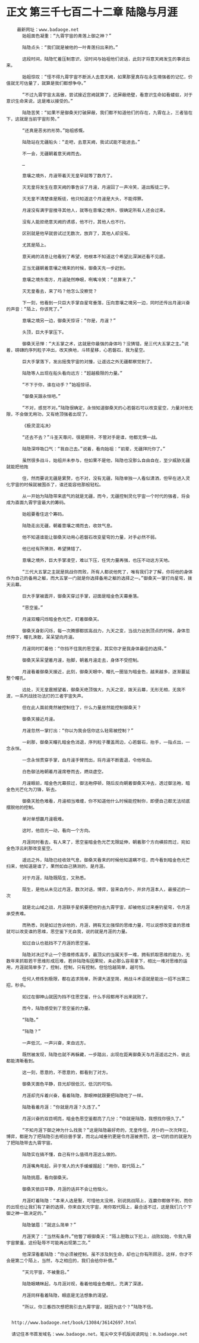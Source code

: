 # 正文 第三千七百二十二章 陆隐与月涯
        最新网址：www.badaoge.net
          始祖面色凝重：“九霄宇宙的青莲上御之神？”
      
          陆隐点头：“我们就是被他的一叶青莲扫出来的。”
      
          这段时间，陆隐忙着压制意识，没时间与始祖他们说话，此刻才将意天阙发生的事说出来。
      
          始祖惊叹：“怪不得九霄宇宙不断派人去意天阙，如果那里真存在永生境强者的记忆，价值就无可估量了，就算是我们都想争夺。”
      
          “不过九霄宇宙太高傲，尝试接近宫阙就算了，还屏蔽绝壁，看意识生命如看蝼蚁，对于意识生命来说，这是难以接受的。”
      
          陆隐苦笑：“如果不是御桑天打破屏蔽，我们都不知道他们的存在，九霄在上，三者皆在下，这就是当前宇宙形势。”
      
          “还真是恶劣的形势。”始祖感慨。
      
          陆隐站在无疆船头：“走吧，去意天阙，我试试能不能进去。”
      
          不一会，无疆朝着意天阙而去。
      
          …
      
          意壤之境外，月漄带着灭无皇早就等了数月了。
      
          灭无皇将发生在意天阙的事告诉了月漄，月漄回了一声冷笑，道出叛徒二字。
      
          灭无皇不清楚谁是叛徒，他只知道这个月漄是大头，不能得罪。
      
          月漄没有满宇宙搜寻其他人，就等在意壤之境外，很确定所有人还会过来。
      
          没有人能拒绝意天阙的诱惑，他不行，其他人也不行。
      
          区别就是他早就尝试过无数次，放弃了，其他人却没有。
      
          尤其是陌上。
      
          意天阙的消息让他看到了希望，他根本不知道这个希望比深渊还看不见底。
      
          正当无疆朝着意壤之境来的时候，御桑天先一步赶到。
      
          意壤之境东南方，月漄陡然睁眼，咧嘴冷笑：“总算来了。”
      
          灭无皇看去，来了吗？他怎么没察觉？
      
          下一刻，他看到一只巨大手掌自星穹垂落，压向意壤之境另一边，同时还传出月漄兴奋的声音：“陌上，你该死了。”
      
          意壤之境另一边，御桑天惊讶：“你是，月漄？”
      
          头顶，巨大手掌压下。
      
          御桑天忌惮：“大五掌之术，这就是你最强的身体吗？没猜错，是三代大五掌之主。”说着，磅礴的序列粒子冲出，改天换地，斗转星移，心若磐石，我为星空。
      
          巨大手掌落下，发出摇曳宇宙的对撞，让遥远之外无疆都察觉到了。
      
          陆隐等人出现在船头看向远方：“超越极限的力量。”
      
          “不下于你，谁在动手？”始祖惊讶。
      
          “御桑天跟永恒吧。”
      
          “不对，感觉不对。”陆隐很确定，永恒知道御桑天的心若磐石可以改变星空，力量对他无限，不会做无用功，又有绝顶强者出现了。
      
          《极灵混沌决》
      
          “还去不去？”斗圣天尊问，很是期待，不管对手是谁，他都无惧一战。
      
          陆隐深呼吸口气：“我自己去。”说着，看向始祖：“前辈，无疆拜托你了。”
      
          虽然很多战斗，始祖并未参与，但如果不是他，陆隐也没那么自由自在，至少威胁无疆就能把他拖
      
          住，然而要说无疆是累赘，也不对，没有无疆，陆隐单独一人看似潇洒，但早在进入灵化宇宙的时候就被围杀了，谁还能容他那般轻松。
      
          从一开始为陆隐带来底气的就是无疆，而今，无疆控制灵化宇宙一个时代的强者，将会成为直面九霄宇宙最大的筹码。
      
          始祖要看住这个筹码。
      
          陆隐走出无疆，朝着意壤之境而去，收敛气息。
      
          他不知道谁能让御桑天动用心若磐石改变星穹的力量，对手必然不弱。
      
          他已经有所猜测，希望猜错了。
      
          意壤之境外，巨大手掌凌空，难以下压，任凭力量再强，也压不动这方天地。
      
          “三代大五掌之主就是挑战你而败，所有人都说他死了，唯有我们才了解，你将他的身体作为自己的备用之躯，而大五掌一门就是你选择备用之躯的选择之一。”御桑天一掌打向星穹，拨天云幕。
      
          巨大手掌被震开，御桑天穿过手掌，迎面是暗金色天幕垂落。
      
          “思空鉴。”
      
          月漄双瞳闪烁暗金色光芒，盯着御桑天。
      
          御桑天身影闪烁，每一次腾挪都拔高战力，九天之变，当战力达到顶点的时候，身体忽然停下，瞳孔涣散，呆呆望向月漄。
      
          月漄同时盯着他：“你挡不住我的思空鉴，其实你才是我身体最佳的选择。”
      
          御桑天呆呆望着月漄，抬脚，朝着月漄走去，身体不受控制。
      
          月漄看着御桑天接近，此刻，御桑天眼中，瞳孔一圈皆为暗金色，越来越多，逐渐蔓延整个瞳孔。
      
          远处，灭无皇震撼望着，御桑天绝顶强大，九天之变，拨天云幕，无形无相，无我不渡，一系列战技功法打的三者宇宙失声。
      
          但在此人面前竟然被控制住了，什么力量居然能控制御桑天？
      
          御桑天接近月漄。
      
          月漄忽然一掌打出：“你以为我会信你这么轻易被控制？”
      
          一刹那，御桑天瞳孔暗金色消退，序列粒子覆盖周边，心若磐石，抬手，一指点出，一念永恒。
      
          一念永恒贯穿手掌，自月漄手臂而出，将月漄不断震退，令他咳血。
      
          白色御法袍朝着月漄席卷而去，燃烧虚空。
      
          月漄眼前，暗金色光幕掠过，御法袍停顿，随后反向朝着御桑天冲去，透过御法袍，暗金色光芒化为刀锋，斩去。
      
          御桑天脸色难看，月漄相当难缠，你不知道他什么时候能控制你，即便自己都无法彻底摆脱他的控制。
      
          单对单想赢月漄极难。
      
          这时，他目光一动，看向一个方向。
      
          月涯同时看去，有人来了，思空鉴暗金色光芒无限延伸，朝着那个方向横掠而过，宛如金色浮云刹那改变星空。
      
          遥远之外，陆隐已经收敛气息，御桑天看来的时候他知道瞒不住，而今看到暗金色光芒扫来，他知道是谁了，果然如自己猜测的，是月涯。
      
          对于月涯，陆隐既陌生，又熟悉。
      
          陌生，是他从未见过月涯，数次对话，博弈，皆来自月仆，并非月涯本人，最接近的一次
      
          就是北山域之战，月涯联手星帆要把他钓去九霄宇宙，却被他反过来垂钓星穹，令月涯承受责难。
      
          而熟悉，则是如过告诉他的，月涯，拥有无比强悍的思维力量，可以说想改变谁的思维就可以改变谁的思维，思空鉴下无自我，说的就是月涯的力量。
      
          如过自认也抵挡不了月涯的思空鉴。
      
          陆隐对决过不止一个思维修炼高手，最顶尖的当属天手一难，拥有抓取思维的能力，无数年来抓取若干思维形成厄难，若非陆隐有因果轮，未必那么容易拿下，相比一难对思维的运用，月涯就简单多了，控制，控制，只有控制，但恰恰越简单，越可怕。
      
          任何人修炼到极限，都在追求简单，所谓大道至简，用战斗术语就是能出一招不出第二招，秒杀。
      
          如过在御神山就因为挡不住思空鉴，什么手段都用不出来就败了。
      
          而今，陆隐感受到了思空鉴的力量。
      
          “陆隐。”
      
          “陆隐？”
      
          一声低沉，一声兴奋，来自远方。
      
          既然被发现，陆隐也就不再躲藏，一步踏出，出现在距离御桑天与月涯遥远之外，彼此都能清晰看到。
      
          这一刻，愿意的，不愿意的，都看到了对方。
      
          御桑天面色平静，目光却很低沉，低沉的可怕。
      
          月涯却充斥着兴奋，看着陆隐，那眼神就跟要把陆隐吃了一样。
      
          陆隐看着月涯：“你就是月涯？久违了。”
      
          月涯兴奋的双目明亮，暗金色思空鉴都亮了几分：“你就是陆隐，我想找你很久了。”
      
          “不知月涯下御之神为什么找我？”这是陆隐最好奇的，无皇传信，月仆的一次次拜见，博弈，都是为了把陆隐引去明日兽手掌，而北山域垂钓更是令月涯被责罚，这一切的目的就是为了把陆隐带去九霄宇宙。
      
          陆隐实在搞不懂，自己有什么值得月涯这么做的。
      
          月涯嘴角弯起，异于常人的大手缓缓握起：“用你，取代陌上。”
      
          陆隐挑眉，看向御桑天。
      
          御桑天依旧平静，月涯的话并不会让他恼火。
      
          月涯盯着陆隐：“本来人选是鴷，可惜他太没用，别说挑战陌上，连赢你都做不到，而你的出现也让我们有了新的选择，你来自天元宇宙，用你取代陌上，最合适不过，这是我们几个下御之神一致决定的。”
      
          陆隐皱眉：“就这么简单？”
      
          月涯笑了：“当然有条件。”他瞥了眼御桑天：“陌上胆敢以下犯上，战败如始，令我九霄宇宙蒙羞，这份耻辱不可能再出现第二次。”
      
          他深深看着陆隐：“你必须被控制，虽不涉及到生命，却也让你有所顾忌，这样，你才不会是第二个陌上，当然，与之相应的，我们会给你补偿。”
      
          “天元宇宙，不被重启。”
      
          陆隐眼睛眯起，与月涯对视，看着他暗金色瞳孔，充满了深邃。
      
          月涯同样看着陆隐，眼底是无法想象的渴望。
      
          “所以，你三番四次想把我引去九霄宇宙，就因为这个？”陆隐不信。
      
      
      http://www.badaoge.net/book/13084/36142697.html
      
      请记住本书首发域名：www.badaoge.net。笔尖中文手机版阅读网址：m.badaoge.net